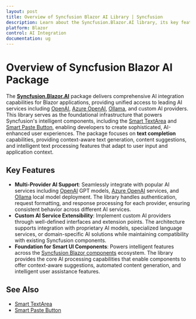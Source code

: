 ```yaml
---
layout: post
title: Overview of Syncfusion Blazor AI Library | Syncfusion
description: Learn about the Syncfusion.Blazor.AI library, its key features, supported AI providers, and how it enables intelligent features in Blazor applications.
platform: Blazor
control: AI Integration
documentation: ug
---
```


# Overview of Syncfusion Blazor AI Package
The [**Syncfusion.Blazor.AI**](https://www.nuget.org/packages/Syncfusion.Blazor.AI) package delivers comprehensive AI integration capabilities for Blazor applications, providing unified access to leading AI services including [OpenAI](https://help.openai.com/en/articles/4936850-where-do-i-find-my-openai-api-key), [Azure OpenAI](https://learn.microsoft.com/en-us/azure/ai-services/openai/how-to/create-resource), [Ollama](https://ollama.com), and custom AI providers. This library serves as the foundational infrastructure that powers Syncfusion's intelligent components, including the [Smart TextArea](https://blazor.syncfusion.com/documentation/smart-textarea/getting-started) and [Smart Paste Button](https://blazor.syncfusion.com/documentation/smart-paste/getting-started), enabling developers to create sophisticated, AI-enhanced user experiences. The package focuses on **text completion** capabilities, providing context-aware text generation, content suggestions, and intelligent text processing features that adapt to user input and application context.

## Key Features
- **Multi-Provider AI Support**: Seamlessly integrate with popular AI services including [OpenAI](https://help.openai.com/en/articles/4936850-where-do-i-find-my-openai-api-key) GPT models, [Azure OpenAI](https://learn.microsoft.com/en-us/azure/ai-services/openai/how-to/create-resource) services, and [Ollama](https://ollama.com) local model deployment. The library handles authentication, request formatting, and response processing for each provider, ensuring consistent behavior across different AI services.
- **Custom AI Service Extensibility**: Implement custom AI providers through well-defined interfaces and extension points. The architecture supports integration with proprietary AI models, specialized language services, or domain-specific AI solutions while maintaining compatibility with existing Syncfusion components.
- **Foundation for Smart UI Components**: Powers intelligent features across the [Syncfusion Blazor components](https://blazor.syncfusion.com/demos/) ecosystem. The library provides the core AI processing capabilities that enable components to offer context-aware suggestions, automated content generation, and intelligent user assistance features.

## See Also
- [Smart TextArea](https://blazor.syncfusion.com/documentation/smart-textarea/getting-started)
- [Smart Paste Button](https://blazor.syncfusion.com/documentation/smart-paste/getting-started)
